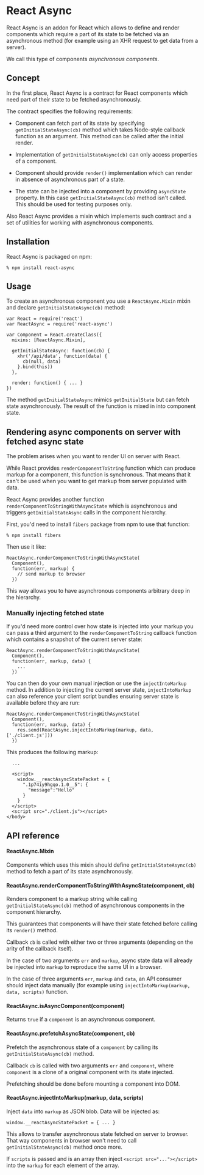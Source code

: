 # React Async

React Async is an addon for React which allows to define and render components
which require a part of its state to be fetched via an asynchronous method (for
example using an XHR request to get data from a server).

We call this type of components *asynchronous components*.

## Concept

In the first place, React Async is a contract for React components which need
part of their state to be fetched asynchronously.

The contract specifies the following requirements:

  * Component can fetch part of its state by specifying
    `getInitialStateAsync(cb)` method which takes Node-style callback function
    as an argument. This method can be called after the initial render.

  * Implementation of `getInitialStateAsync(cb)` can only access properties of
    a component.

  * Component should provide `render()` implementation which can render in
    absence of asynchronous part of a state.

  * The state can be injected into a component by providing `asyncState`
    property. In this case `getInitialStateAsync(cb)` method isn't called.
    This should be used for testing purposes only.

Also React Async provides a mixin which implements such contract and a set of
utilities for working with asynchronous components.

## Installation

React Async is packaged on npm:

    % npm install react-async

## Usage

To create an asynchronous component you use a `ReactAsync.Mixin` mixin and
declare `getInitialStateAsync(cb)` method:

    var React = require('react')
    var ReactAsync = require('react-async')

    var Component = React.createClass({
      mixins: [ReactAsync.Mixin],

      getInitialStateAsync: function(cb) {
        xhr('/api/data', function(data) {
          cb(null, data)
        }.bind(this))
      },

      render: function() { ... }
    })

The method `getInitialStateAsync` mimics `getInitialState` but can fetch state
asynchronously. The result of the function is mixed in into component state.

## Rendering async components on server with fetched async state

The problem arises when you want to render UI on server with React.

While React provides `renderComponentToString` function which can produce markup
for a component, this function is synchronous. That means that it can't be used
when you want to get markup from server populated with data.

React Async provides another function `renderComponentToStringWithAsyncState`
which is asynchronous and triggers `getInitialStateAsync` calls in the component
hierarchy.

First, you'd need to install `fibers` package from npm to use that function:

    % npm install fibers

Then use it like:

    ReactAsync.renderComponentToStringWithAsyncState(
      Component(),
      function(err, markup) {
        // send markup to browser
      })

This way allows you to have asynchronous components arbitrary deep in the
hierarchy.

### Manually injecting fetched state

If you'd need more control over how state is injected into your markup you can
pass a third argument to the `renderComponentToString` callback function which
contains a snapshot of the current server state:

    ReactAsync.renderComponentToStringWithAsyncState(
      Component(),
      function(err, markup, data) {
        ...
      })

You can then do your own manual injection or use the `injectIntoMarkup` method.
In addition to injecting the current server state, `injectIntoMarkup` can also
reference your client script bundles ensuring server state is available before
they are run:

    ReactAsync.renderComponentToStringWithAsyncState(
      Component(),
      function(err, markup, data) {
        res.send(ReactAsync.injectIntoMarkup(markup, data, ['./client.js']))
      })

This produces the following markup:

      ...

      <script>
        window.__reactAsyncStatePacket = {
          ".1p74iy9hgqo.1.0__5": {
            "message":"Hello"
          }
        }
      </script>
      <script src="./client.js"></script>
    </body>

## API reference

#### **ReactAsync.Mixin**

Components which uses this mixin should define `getInitialStateAsync(cb)` method
to fetch a part of its state asynchronously.

#### **ReactAsync.renderComponentToStringWithAsyncState(component, cb)**

Renders component to a markup string while  calling `getInitialStateAsync(cb)`
method of asynchronous components in the component hierarchy.

This guarantees that components will have their state fetched before calling its
`render()` method.

Callback `cb` is called with either two or three arguments (depending on the
arity of the callback itself).

In the case of two arguments `err` and `markup`, async state data will already be
injected into `markup` to reproduce the same UI in a browser.

In the case of three arguments `err`, `markup` and `data`, an API consumer should
inject data manually (for example using `injectIntoMarkup(markup, data,
scripts)` function.

#### **ReactAsync.isAsyncComponent(component)**

Returns `true` if a `component` is an asynchronous component.

#### **ReactAsync.prefetchAsyncState(component, cb)**

Prefetch the asynchronous state of a `component` by calling its
`getInitialStateAsync(cb)` method.

Callback `cb` is called with two arguments `err` and `component`, where
`component` is a clone of a original component with its state injected.

Prefetching should be done before mounting a component into DOM.

#### **ReactAsync.injectIntoMarkup(markup, data, scripts)**

Inject `data` into `markup` as JSON blob. Data will be injected as:

    window.__reactAsyncStatePacket = { ... }

This allows to transfer asynchronous state fetched on server to browser. That
way components in browser won't need to call `getInitialStateAsync(cb)` method
once more.

If `scripts` is passed and is an array then inject `<script src="..."></script>`
into the `markup` for each element of the array.
